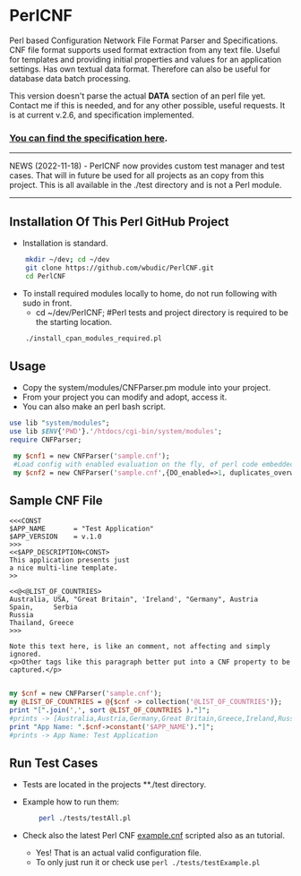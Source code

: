 # PerlCNF

Perl based Configuration Network File Format Parser and Specifications.
CNF file format supports used format extraction from any text file.
Useful for templates and providing initial properties and values for an application settings.
Has own textual data format. Therefore can also be useful for database data batch processing.

This version doesn't parse the actual __DATA__ section of an perl file yet. Contact me if this is needed, and for any other possible, useful requests.
It is at current v.2.6, and specification implemented.

### [You can find the specification here](./Specifications_For_CNF_ReadMe.md).

---

NEWS (2022-11-18) - PerlCNF now provides custom test manager and test cases. 
That will in future be used for all projects as an copy from this project.
This is all available in the ./test directory and is not a Perl module.

---

## Installation Of This Perl GitHub Project

* Installation is standard.

```sh
    mkdir ~/dev; cd ~/dev
    git clone https://github.com/wbudic/PerlCNF.git
    cd PerlCNF
```

* To install required modules locally to home, do not run following with sudo in front.
    * cd ~/dev/PerlCNF; #Perl tests and project directory is required to be the starting location.
```sh
    ./install_cpan_modules_required.pl    
```


## Usage

* Copy the system/modules/CNFParser.pm module into your project.
* From your project you can modify and adopt, access it.
* You can also make an perl bash script. 

```perl
use lib "system/modules";
use lib $ENV{'PWD'}.'/htdocs/cgi-bin/system/modules';
require CNFParser;

 my $cnf1 = new CNFParser('sample.cnf');
 #Load config with enabled evaluation on the fly, of perl code embedded in config file.
 my $cnf2 = new CNFParser('sample.cnf',{DO_enabled=>1, duplicates_overwrite=0});

 ```
## Sample CNF File

```CNF
<<<CONST
$APP_NAME       = "Test Application"
$APP_VERSION    = v.1.0
>>>
<<$APP_DESCRIPTION<CONST>
This application presents just
a nice multi-line template.
>>

<<@<@LIST_OF_COUNTRIES>
Australia, USA, "Great Britain", 'Ireland', "Germany", Austria
Spain,     Serbia
Russia
Thailand, Greece
>>>

Note this text here, is like an comment, not affecting and simply ignored.
<p>Other tags like this paragraph better put into a CNF property to be captured.</p>

```

```perl

my $cnf = new CNFParser('sample.cnf');
my @LIST_OF_COUNTRIES = @{$cnf -> collection('@LIST_OF_COUNTRIES')};
print "[".join(',', sort @LIST_OF_COUNTRIES )."]";
#prints -> [Australia,Austria,Germany,Great Britain,Greece,Ireland,Russia,Serbia,Spain,Thailand,USA]
print "App Name: ".$cnf->constant('$APP_NAME')."]";
#prints -> App Name: Test Application

```

## Run Test Cases

* Tests are located in the projects **./test directory.
* Example how to run them:

    ```sh
        perl ./tests/testAll.pl
    ```

* Check also the latest Perl CNF [example.cnf](./tests/example.cnf) scripted also as an tutorial.
  * Yes! That is an actual valid configuration file.
  * To only just run it or check use ``` perl ./tests/testExample.pl  ```
